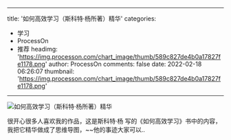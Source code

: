 
---
title: '如何高效学习（斯科特·杨所著）精华'
categories: 
 - 学习
 - ProcessOn
 - 推荐
headimg: 'https://img.processon.com/chart_image/thumb/589c827de4b0a17827fe1178.png'
author: ProcessOn
comments: false
date: 2022-02-18 06:26:07
thumbnail: 'https://img.processon.com/chart_image/thumb/589c827de4b0a17827fe1178.png'
---

<div>   
<img class="thumb" alt="如何高效学习（斯科特·杨所著）精华" src="https://img.processon.com/chart_image/thumb/589c827de4b0a17827fe1178.png" referrerpolicy="no-referrer">
<p>很开心很多人喜欢我的作品，这是斯科特·杨 写的《如何高效学习》书中的内容，我把它精华做成了思维导图，~~他的事迹大家可以..</p>  
</div>
            